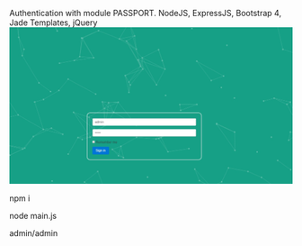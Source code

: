 Authentication with module PASSPORT. NodeJS, ExpressJS, Bootstrap 4, Jade Templates, jQuery
![Authentication with module PASSPORT. NodeJS, ExpressJS, Bootstrap 4, Jade Templates, jQuery](https://github.com/DenysSidorov/NodeJS_authentication/raw/master/img/1.jpg)


npm i 

node main.js

admin/admin